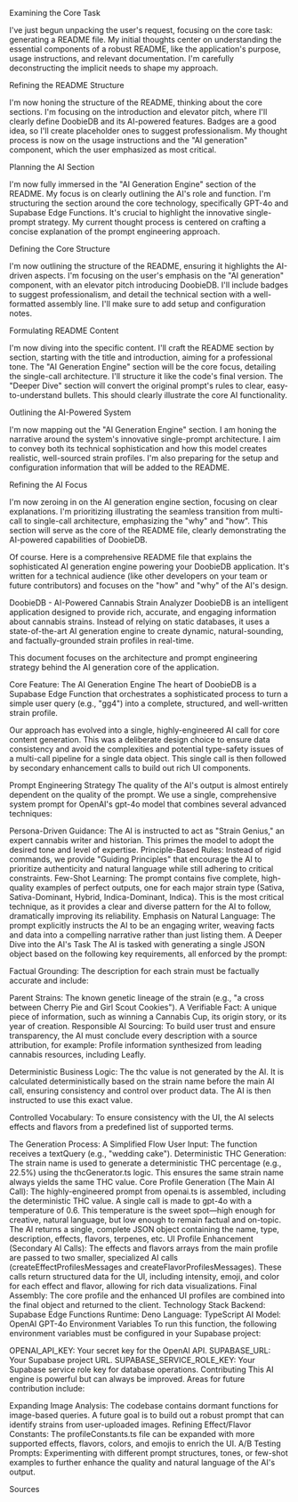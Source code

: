 Examining the Core Task

I've just begun unpacking the user's request, focusing on the core task: generating a README file. My initial thoughts center on understanding the essential components of a robust README, like the application's purpose, usage instructions, and relevant documentation. I'm carefully deconstructing the implicit needs to shape my approach.

Refining the README Structure

I'm now honing the structure of the README, thinking about the core sections. I'm focusing on the introduction and elevator pitch, where I'll clearly define DoobieDB and its AI-powered features. Badges are a good idea, so I'll create placeholder ones to suggest professionalism. My thought process is now on the usage instructions and the "AI generation" component, which the user emphasized as most critical.

Planning the AI Section

I'm now fully immersed in the "AI Generation Engine" section of the README. My focus is on clearly outlining the AI's role and function. I'm structuring the section around the core technology, specifically GPT-4o and Supabase Edge Functions. It's crucial to highlight the innovative single-prompt strategy. My current thought process is centered on crafting a concise explanation of the prompt engineering approach.

Defining the Core Structure

I'm now outlining the structure of the README, ensuring it highlights the AI-driven aspects.  I'm focusing on the user's emphasis on the "AI generation" component, with an elevator pitch introducing DoobieDB.  I'll include badges to suggest professionalism, and detail the technical section with a well-formatted assembly line. I'll make sure to add setup and configuration notes.

Formulating README Content

I'm now diving into the specific content. I'll craft the README section by section, starting with the title and introduction, aiming for a professional tone. The "AI Generation Engine" section will be the core focus, detailing the single-call architecture. I'll structure it like the code's final version. The "Deeper Dive" section will convert the original prompt's rules to clear, easy-to-understand bullets. This should clearly illustrate the core AI functionality.

Outlining the AI-Powered System

I'm now mapping out the "AI Generation Engine" section. I am honing the narrative around the system's innovative single-prompt architecture. I aim to convey both its technical sophistication and how this model creates realistic, well-sourced strain profiles.  I'm also preparing for the setup and configuration information that will be added to the README.

Refining the AI Focus

I'm now zeroing in on the AI generation engine section, focusing on clear explanations. I'm prioritizing illustrating the seamless transition from multi-call to single-call architecture, emphasizing the "why" and "how". This section will serve as the core of the README file, clearly demonstrating the AI-powered capabilities of DoobieDB.

Of course. Here is a comprehensive README file that explains the sophisticated AI generation engine powering your DoobieDB application. It's written for a technical audience (like other developers on your team or future contributors) and focuses on the "how" and "why" of the AI's design.

DoobieDB - AI-Powered Cannabis Strain Analyzer
DoobieDB is an intelligent application designed to provide rich, accurate, and engaging information about cannabis strains. Instead of relying on static databases, it uses a state-of-the-art AI generation engine to create dynamic, natural-sounding, and factually-grounded strain profiles in real-time.

This document focuses on the architecture and prompt engineering strategy behind the AI generation core of the application.

Core Feature: The AI Generation Engine
The heart of DoobieDB is a Supabase Edge Function that orchestrates a sophisticated process to turn a simple user query (e.g., "gg4") into a complete, structured, and well-written strain profile.

Our approach has evolved into a single, highly-engineered AI call for core content generation. This was a deliberate design choice to ensure data consistency and avoid the complexities and potential type-safety issues of a multi-call pipeline for a single data object. This single call is then followed by secondary enhancement calls to build out rich UI components.

Prompt Engineering Strategy
The quality of the AI's output is almost entirely dependent on the quality of the prompt. We use a single, comprehensive system prompt for OpenAI's gpt-4o model that combines several advanced techniques:

Persona-Driven Guidance: The AI is instructed to act as "Strain Genius," an expert cannabis writer and historian. This primes the model to adopt the desired tone and level of expertise.
Principle-Based Rules: Instead of rigid commands, we provide "Guiding Principles" that encourage the AI to prioritize authenticity and natural language while still adhering to critical constraints.
Few-Shot Learning: The prompt contains five complete, high-quality examples of perfect outputs, one for each major strain type (Sativa, Sativa-Dominant, Hybrid, Indica-Dominant, Indica). This is the most critical technique, as it provides a clear and diverse pattern for the AI to follow, dramatically improving its reliability.
Emphasis on Natural Language: The prompt explicitly instructs the AI to be an engaging writer, weaving facts and data into a compelling narrative rather than just listing them.
A Deeper Dive into the AI's Task
The AI is tasked with generating a single JSON object based on the following key requirements, all enforced by the prompt:

Factual Grounding: The description for each strain must be factually accurate and include:

Parent Strains: The known genetic lineage of the strain (e.g., "a cross between Cherry Pie and Girl Scout Cookies").
A Verifiable Fact: A unique piece of information, such as winning a Cannabis Cup, its origin story, or its year of creation.
Responsible AI Sourcing: To build user trust and ensure transparency, the AI must conclude every description with a source attribution, for example: Profile information synthesized from leading cannabis resources, including Leafly.

Deterministic Business Logic: The thc value is not generated by the AI. It is calculated deterministically based on the strain name before the main AI call, ensuring consistency and control over product data. The AI is then instructed to use this exact value.

Controlled Vocabulary: To ensure consistency with the UI, the AI selects effects and flavors from a predefined list of supported terms.

The Generation Process: A Simplified Flow
User Input: The function receives a textQuery (e.g., "wedding cake").
Deterministic THC Generation: The strain name is used to generate a deterministic THC percentage (e.g., 22.5%) using the thcGenerator.ts logic. This ensures the same strain name always yields the same THC value.
Core Profile Generation (The Main AI Call):
The highly-engineered prompt from openai.ts is assembled, including the deterministic THC value.
A single call is made to gpt-4o with a temperature of 0.6. This temperature is the sweet spot—high enough for creative, natural language, but low enough to remain factual and on-topic.
The AI returns a single, complete JSON object containing the name, type, description, effects, flavors, terpenes, etc.
UI Profile Enhancement (Secondary AI Calls):
The effects and flavors arrays from the main profile are passed to two smaller, specialized AI calls (createEffectProfilesMessages and createFlavorProfilesMessages).
These calls return structured data for the UI, including intensity, emoji, and color for each effect and flavor, allowing for rich data visualizations.
Final Assembly: The core profile and the enhanced UI profiles are combined into the final object and returned to the client.
Technology Stack
Backend: Supabase Edge Functions
Runtime: Deno
Language: TypeScript
AI Model: OpenAI GPT-4o
Environment Variables
To run this function, the following environment variables must be configured in your Supabase project:

OPENAI_API_KEY: Your secret key for the OpenAI API.
SUPABASE_URL: Your Supabase project URL.
SUPABASE_SERVICE_ROLE_KEY: Your Supabase service role key for database operations.
Contributing
This AI engine is powerful but can always be improved. Areas for future contribution include:

Expanding Image Analysis: The codebase contains dormant functions for image-based queries. A future goal is to build out a robust prompt that can identify strains from user-uploaded images.
Refining Effect/Flavor Constants: The profileConstants.ts file can be expanded with more supported effects, flavors, colors, and emojis to enrich the UI.
A/B Testing Prompts: Experimenting with different prompt structures, tones, or few-shot examples to further enhance the quality and natural language of the AI's output.

Sources
